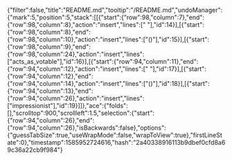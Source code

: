 {"filter":false,"title":"README.md","tooltip":"/README.md","undoManager":{"mark":5,"position":5,"stack":[[{"start":{"row":98,"column":7},"end":{"row":98,"column":8},"action":"insert","lines":[" "],"id":14}],[{"start":{"row":98,"column":8},"end":{"row":98,"column":10},"action":"insert","lines":["()"],"id":15}],[{"start":{"row":98,"column":9},"end":{"row":98,"column":24},"action":"insert","lines":["acts_as_votable"],"id":16}],[{"start":{"row":94,"column":11},"end":{"row":94,"column":12},"action":"insert","lines":[" "],"id":17}],[{"start":{"row":94,"column":12},"end":{"row":94,"column":14},"action":"insert","lines":["()"],"id":18}],[{"start":{"row":94,"column":13},"end":{"row":94,"column":26},"action":"insert","lines":["impressionist"],"id":19}]]},"ace":{"folds":[],"scrolltop":900,"scrollleft":1.5,"selection":{"start":{"row":94,"column":26},"end":{"row":94,"column":26},"isBackwards":false},"options":{"guessTabSize":true,"useWrapMode":false,"wrapToView":true},"firstLineState":0},"timestamp":1585952724616,"hash":"2a40338916113b9dbef0cfd8a69c36a22cb9f984"}